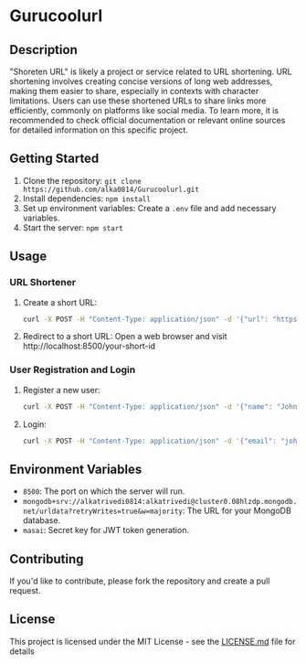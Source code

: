 # Gurucoolurl

## Description
"Shoreten URL" is likely a project or service related to URL shortening. URL shortening involves creating concise versions of long web addresses, making them easier to share, especially in contexts with character limitations. Users can use these shortened URLs to share links more efficiently, commonly on platforms like social media. To learn more, it is recommended to check official documentation or relevant online sources for detailed information on this specific project.

## Getting Started
1. Clone the repository: `git clone https://github.com/alka0814/Gurucoolurl.git`
2. Install dependencies: `npm install`
3. Set up environment variables: Create a `.env` file and add necessary variables.
4. Start the server: `npm start`

## Usage

### URL Shortener
1. Create a short URL:
    ```bash
    curl -X POST -H "Content-Type: application/json" -d '{"url": "https://example.com"}' http://localhost:8500/url
    ```
2. Redirect to a short URL:
   Open a web browser and visit http://localhost:8500/your-short-id

### User Registration and Login
1. Register a new user:
    ```bash
    curl -X POST -H "Content-Type: application/json" -d '{"name": "John Doe", "email": "john@example.com", "password": "yourpassword"}' http://localhost:8500/user/register
    ```
2. Login:
    ```bash
    curl -X POST -H "Content-Type: application/json" -d '{"email": "john@example.com", "password": "yourpassword"}' http://localhost:8500/user/login
    ```

## Environment Variables
- `8500`: The port on which the server will run.
- `mongodb+srv://alkatrivedi0814:alkatrivedi@cluster0.08hlzdp.mongodb.net/urldata?retryWrites=true&w=majority`: The URL for your MongoDB database.
- `masai`: Secret key for JWT token generation.

## Contributing
If you'd like to contribute, please fork the repository and create a pull request.

## License
This project is licensed under the MIT License - see the [LICENSE.md](LICENSE.md) file for details
